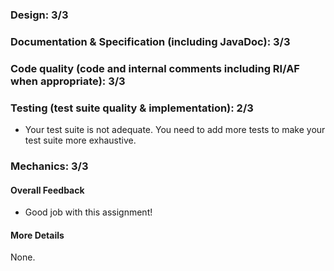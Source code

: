 ### Design: 3/3

### Documentation & Specification (including JavaDoc): 3/3

### Code quality (code and internal comments including RI/AF when appropriate): 3/3

### Testing (test suite quality & implementation): 2/3

- Your test suite is not adequate. You need to add more tests to make your test suite 
more exhaustive.

### Mechanics: 3/3

#### Overall Feedback

- Good job with this assignment!

#### More Details

None.
